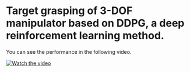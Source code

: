 # Target grasping of 3-DOF manipulator based on DDPG, a deep reinforcement learning method.

You can see the performance in the following video.

[![Watch the video](http://img.youtube.com/vi/pUcVB80Z1DI/0.jpg)](http://www.youtube.com/watch?v=cpUcVB80Z1DI)


